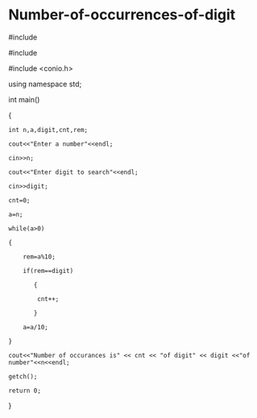 # Number-of-occurrences-of-digit

#include <iostream>

#include <iomanip>

#include <conio.h>

 

using namespace std;

 

int main()

{

    int n,a,digit,cnt,rem;

    cout<<"Enter a number"<<endl;

    cin>>n;

    cout<<"Enter digit to search"<<endl;

    cin>>digit;

    cnt=0;

    a=n;

    while(a>0)

    {

        rem=a%10;

        if(rem==digit)

           {

            cnt++;

           }

        a=a/10;

    }

    cout<<"Number of occurances is" << cnt << "of digit" << digit <<"of number"<<n<<endl;

    getch();

    return 0;

}

 

